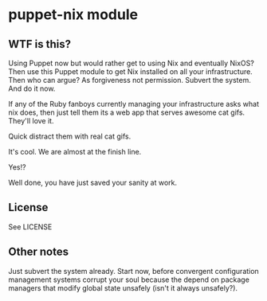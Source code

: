 # puppet-nix module

## WTF is this?

Using Puppet now but would rather get to using Nix and eventually NixOS? Then
use this Puppet module to get Nix installed on all your infrastructure. Then
who can argue? As forgiveness not permission. Subvert the system. And do it
now.

If any of the Ruby fanboys currently managing your infrastructure asks what
nix does, then just tell them its a web app that serves awesome cat gifs.
They'll love it.

Quick distract them with real cat gifs.

It's cool. We are almost at the finish line.

Yes!?

Well done, you have just saved your sanity at work.

## License

See LICENSE

## Other notes

Just subvert the system already. Start now, before convergent configuration
management systems corrupt your soul because the depend on package managers
that modify global state unsafely (isn't it always unsafely?).

